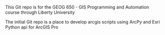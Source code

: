 This Git repo is for the GEOG 650 - GIS Programming and Automation course through Liberty University

The initial Git repo is a place to develop arcgis scripts using ArcPy and Esri Python api for ArcGIS Pro